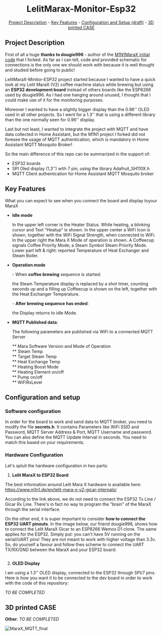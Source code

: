 <h1 align="center">LelitMarax-Monitor-Esp32</h1>
<p align="center"><a href="#project-description">Project Description</a> - <a href="#key-features">Key Features</a> - <a href="#configuration-and-setup">Configuration and Setup (draft)</a> - <a href="#3d-printed-case">3D printed CASE</a></p>

## Project Description

First of all a huge **thanks to dougie996** - author of the <a href="https://github.com/dougie996/M1N1MaraX_Web">M1N1MaraX initial code</a> that I forked. As far as I can tell, code and provided schematic for connections is the only one we should work with because it is well thought and studied before going to public!

LelitMaraX-Minitor-ESP32 project started because I wanted to have a quick look at my Lelit MaraX (V2) coffee machine status while brewing but using an **ESP32 development board** instead of others boards like the ESP8266 used by dougie996. As I had one hanging around unused, I thought that I could make use of it for the monitoring purposes.

Moreover I wanted to have a slightly bigger display than the 0.96'' OLED used in all other projects. So I went for a 1.3'' that is using a different library than the one normally seen for 0.96'' display.

Last but not least, I wanted to integrate the project with MQTT and have data collected in Home Assistant, but the M1N1 project I forked did not foresee the usage of MQTT authentication, which is mandatory in Home Assistant MQTT Mosquito Broker!

So the main difference of this repo can be summarized in the support of:

*   ESP32 boards
*   SPI Oled display (1,3'') with 7 pin, using the library Adafruit\_SH110X.h
*   MQTT Client authentication for Home Assistant MQTT Mosquito broker

## Key Features

What you can expect to see when you connect the board and display toyour MaraX

*   **Idle mode**
    
    In the upper left corner is the Heater Status. While heating, a blinking cursor and Text "Heatup" is shown. In the upper center a WiFi Icon is shown, together with the WiFi Signal Strength, when connected to WiFi. In the upper right the Mara X Mode of operation is shown. A Coffeecup signals Coffee Priority Mode; a Steam Symbol Steam Priority Mode. Lower part left & right: reported Temperature of Heat Exchanger and Steam Boiler.
    
*   **Operation mode**
    
    \- When **coffee brewing** sequence is started:
    
    the Steam Temperature display is replaced by a shot timer, counting seconds up and a filling up Coffeecup is shown on the left, together with the Heat Exchanger Temperature.
    
    \- **After brewing sequence has ended**:
    
    the Display returns to idle Mode.
    
*   **MQTT Published data**:
    
    The following parameters are published via WiFi to a connected MQTT Server  
      
    \*\* Mara Software Version and Mode of Operation  
    \*\* Steam Temp  
    \*\* Target Steam Temp  
    \*\* Heat Exchange Temp  
    \*\* Heating Boost Mode  
    \*\* Heating Element on/off  
    \*\* Pump on/off  
    \*\* WiFiRxLevel  


## Configuration and setup

###   **Software configuration**

In order for the board to work and send data to MQTT broker, you need to modify the file **secrets.h**. 
It contains Parameters like WiFi SSID and Password, MQTT Server Address & Port, MQTT Username and password. 
You can also define the MQTT Update Interval in seconds. You need to match this based on your requirements.

###  **Hardware Configuration**

Let's spluit the hardware configuration in two parts:

1) **Lelit MaraX to ESP32 Board**
	
The best information around Lelit Mara X hardware is available here: https://www.m1n1.de/en/lelit-mara-x-v2-gicar-internals/ 

According to the link above, we do not need to connect the ESP32 Tx Line / Gicar Rx Line. There's in fact no way to program the "brain" of the MaraX through the serial interface.

On the other end, it is super important to consider **how to connect the ESP32 UART pinouts**. In the image below, our friend dougie996, shows how to connect the Lelit MaraX Gicar to an ESP8266 Wemos D1 clone. The same applies for the ESP32. Simply put: you can't have 5V running on the serial/UART pins! They are not meant to work with higher voltage than 3.3v. So, do yourself a favour and follow thes scheme to connect the UART TX/RX/GND between the MaraX and your ESP32 board: 

<img src="https://github.com/dougie996/M1N1MaraX_MQTT/assets/117717919/8c066df9-6e21-4d42-b458-7699bd4b0714" alt="" align="middle" width="auto" height="auto">
<p></p>

2) **OLED Display**

I am using a 1.3'' OLED display, connected to the ESP32 through SPI/7 pins. Here is how you want it to be connected to the dev board in order to work with the code of this repository:    

*TO BE COMPLETED*

## 3D printed CASE

**Other**: *TO BE COMPLETED*



![MaraX_MQTT_final](https://github.com/dougie996/M1N1MaraX_MQTT/assets/117717919/41279506-7fa4-4b17-8ba5-9439497c996f)
